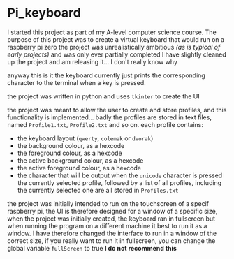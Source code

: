 # Pi_keyboard
I started this project as part of my A-level computer science course. The purpose of this project was to create a virtual keyboard that would run on a raspberry pi zero
the project was unrealistically ambitious *(as is typical of early projects)* and was only ever partially completed
I have slightly cleaned up the project and am releasing  it... I don't really know why

anyway this is it
the keyboard currently just prints the corresponding character to the terminal when a key is pressed.

the project was written in python and uses `tkinter` to create the UI

the project was meant to allow the user to create and store profiles, and this functionality is implemented... badly
the profiles are stored in text files, named `Profile1.txt`, `Profile2.txt` and so on. each profile contains:
* the keyboard layout (`qwerty`, `colemak` or `dvorak`)
* the background colour, as a hexcode
* the foreground colour, as a hexcode
* the active background colour, as a hexcode
* the active foreground colour, as a hexcode
* the character that will be output when the `unicode` character is pressed
the currently selected profile, followed by a list of all profiles, including the currently selected one are all stored in `Profiles.txt`

the project was initially intended to run on the touchscreen of a specif raspberry pi, the UI is therefore designed for a window of a specific size, when the project was initially created, the keyboard ran in fullscreen but when running the program on a different machine it best to run it as a window. I have therefore changed the interface to run in a window of the correct size, if you really want to run it in fullscreen, you can change the global variable `fullScreen` to true **I do not recommend this**
